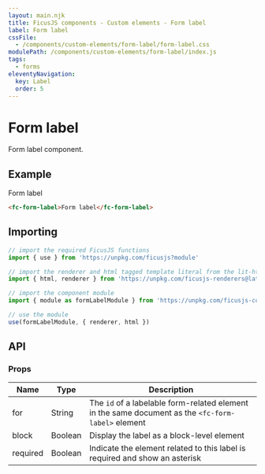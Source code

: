 ```yaml
---
layout: main.njk
title: FicusJS components - Custom elements - Form label
label: Form label
cssFile:
  - /components/custom-elements/form-label/form-label.css
modulePath: /components/custom-elements/form-label/index.js
tags:
  - forms
eleventyNavigation:
  key: Label
  order: 5
---
```

# Form label

Form label component.

## Example

<div class="fd-component-container">
  <fc-form-label>Form label</fc-form-label>
</div>

```html
<fc-form-label>Form label</fc-form-label>
```

## Importing

```js
// import the required FicusJS functions
import { use } from 'https://unpkg.com/ficusjs?module'

// import the renderer and html tagged template literal from the lit-html library
import { html, renderer } from 'https://unpkg.com/ficusjs-renderers@latest/dist/lit-html.js'

// import the component module
import { module as formLabelModule } from 'https://unpkg.com/ficusjs-components@latest/components/custom-elements/form-label/index.js'

// use the module
use(formLabelModule, { renderer, html })
```

## API

### Props

| Name | Type | Description |
| --- | --- | --- |
| for | String | The `id` of a labelable form-related element in the same document as the `<fc-form-label>` element |
| block | Boolean | Display the label as a block-level element |
| required | Boolean | Indicate the element related to this label is required and show an asterisk |

